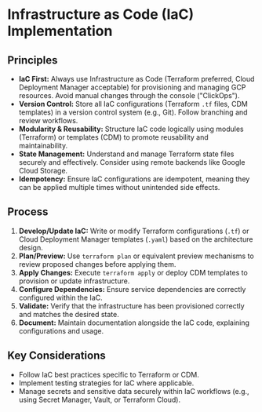 # Infrastructure as Code (IaC) Implementation

## Principles
*   **IaC First:** Always use Infrastructure as Code (Terraform preferred, Cloud Deployment Manager acceptable) for provisioning and managing GCP resources. Avoid manual changes through the console ("ClickOps").
*   **Version Control:** Store all IaC configurations (Terraform `.tf` files, CDM templates) in a version control system (e.g., Git). Follow branching and review workflows.
*   **Modularity & Reusability:** Structure IaC code logically using modules (Terraform) or templates (CDM) to promote reusability and maintainability.
*   **State Management:** Understand and manage Terraform state files securely and effectively. Consider using remote backends like Google Cloud Storage.
*   **Idempotency:** Ensure IaC configurations are idempotent, meaning they can be applied multiple times without unintended side effects.

## Process
1.  **Develop/Update IaC:** Write or modify Terraform configurations (`.tf`) or Cloud Deployment Manager templates (`.yaml`) based on the architecture design.
2.  **Plan/Preview:** Use `terraform plan` or equivalent preview mechanisms to review proposed changes before applying them.
3.  **Apply Changes:** Execute `terraform apply` or deploy CDM templates to provision or update infrastructure.
4.  **Configure Dependencies:** Ensure service dependencies are correctly configured within the IaC.
5.  **Validate:** Verify that the infrastructure has been provisioned correctly and matches the desired state.
6.  **Document:** Maintain documentation alongside the IaC code, explaining configurations and usage.

## Key Considerations
*   Follow IaC best practices specific to Terraform or CDM.
*   Implement testing strategies for IaC where applicable.
*   Manage secrets and sensitive data securely within IaC workflows (e.g., using Secret Manager, Vault, or Terraform Cloud).